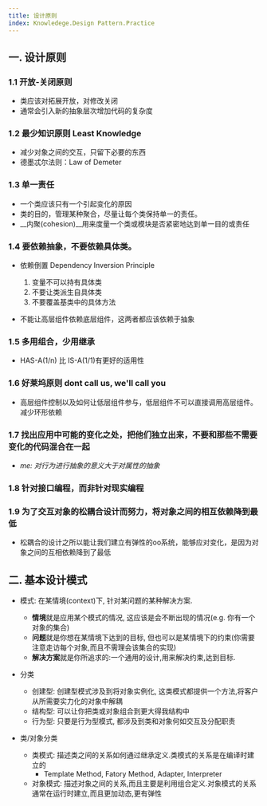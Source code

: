 ```yaml
---
title: 设计原则
index: Knowledege.Design Pattern.Practice
---
```





## 一. 设计原则

### 1.1 开放-关闭原则

- 类应该对拓展开放，对修改关闭 
- 通常会引入新的抽象层次增加代码的复杂度

### 1.2 最少知识原则 Least Knowledge

- 减少对象之间的交互，只留下必要的东西
- 德墨忒尔法则：Law of Demeter

### 1.3 单一责任 

- 一个类应该只有一个引起变化的原因
- 类的目的，管理某种聚合，尽量让每个类保持单一的责任。
- __内聚(cohesion)__用来度量一个类或模块是否紧密地达到单一目的或责任

### 1.4 要依赖抽象，不要依赖具体类。

- 依赖倒置 Dependency Inversion Principle
  1. 变量不可以持有具体类
  2. 不要让类派生自具体类
  3. 不要覆盖基类中的具体方法

- 不能让高层组件依赖底层组件，这两者都应该依赖于抽象

### 1.5 多用组合，少用继承

- HAS-A(1/n) 比 IS-A(1/1)有更好的适用性


### 1.6 好莱坞原则 dont call us, we'll call you

- 高层组件控制以及如何让低层组件参与，低层组件不可以直接调用高层组件。减少环形依赖


### 1.7 找出应用中可能的变化之处，把他们独立出来，不要和那些不需要变化的代码混合在一起

- _me: 对行为进行抽象的意义大于对属性的抽象_

### 1.8 针对接口编程，而非针对现实编程

### 1.9 为了交互对象的松耦合设计而努力，将对象之间的相互依赖降到最低

- 松耦合的设计之所以能让我们建立有弹性的oo系统，能够应对变化，是因为对象之间的互相依赖降到了最低

## 二. 基本设计模式

- 模式: 在某情境(context)下, 针对某问题的某种解决方案.
  - **情境**就是应用某个模式的情况, 这应该是会不断出现的情况(e.g. 你有一个对象的集合)
  - **问题**就是你想在某情境下达到的目标, 但也可以是某情境下的约束(你需要注意走访每个对象,而且不需理会该集合的实现)
  - **解决方案**就是你所追求的:一个通用的设计,用来解决约束,达到目标.


- 分类
  - 创建型: 创建型模式涉及到将对象实例化, 这类模式都提供一个方法,将客户从所需要实力化的对象中解耦
  - 结构型: 可以让你把类或对象组合到更大得我结构中
  - 行为型: 只要是行为型模式, 都涉及到类和对象何如交互及分配职责

- 类/对象分类
  - 类模式: 描述类之间的关系如何通过继承定义.类模式的关系是在编译时建立的
    - Template Method, Fatory Method, Adapter, Interpreter
  - 对象模式: 描述对象之间的关系,而且主要是利用组合定义.对象模式的关系通常在运行时建立,而且更加动态,更有弹性
